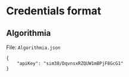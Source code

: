 # Credentials format
## Algorithmia
File: `Algorithmia.json`
```
{
    "apiKey": "sim38/DqvnsxRZQUW1mBPjF8GcG1"
}
```

